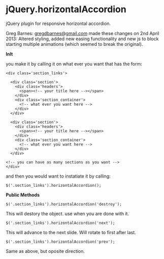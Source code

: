 jQuery.horizontalAccordion
==========================

jQuery plugin for responsive horizontal accordion.

Greg Barnes: gregdbarnes@gmail.com made these changes on 2nd April 2013:
Altered styling, added new easing functionality and new js to block starting multiple animations (which seemed to break the original).

__InIt__

you make it by calling it on what ever you want that has the form: 

    <div class='section_links'>
    
      <div class='section'>
        <div class='headers'>
          <span><!-- your title here --></span>
        </div>
        <div class='section_container'>
          <!-- what ever you want here -->
        </div>
      </div>    

      <div class='section'>
        <div class='headers'>
          <span><!-- your title here --></span>
        </div>
        <div class='section_container'>
          <!-- what ever you want here -->
        </div>
      </div>            
        
    <!-- you can have as many sections as you want -->
    </div>
    
and then you would want to instatiate it by calling:

    $('.section_links').horizontalAccordion();

__Public Methods__

    $('.section_links').horizontalAccordion('destroy');

This will destory the object. use when you are done with it.

    $('.section_links').horizontalAccordion('next');

This will advance to the next slide. Will rotate to first after last.

    $('.section_links').horizontalAccordion('prev');

Same as above, but oposite direction.
